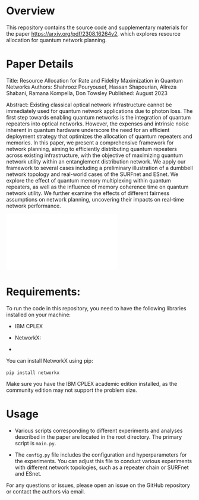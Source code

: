 # Overview
This repository contains the source code and supplementary materials for the paper https://arxiv.org/pdf/2308.16264v2, which explores resource allocation for quantum network planning.

# Paper Details
Title: Resource Allocation for Rate and Fidelity Maximization in Quantum Networks
Authors: Shahrooz Pouryousef, Hassan Shapourian, Alireza Shabani, Ramana Kompella, Don Towsley
Published: August 2023

Abstract: Existing classical optical network infrastructure cannot be immediately used for quantum network applications due to photon loss. The first step towards enabling quantum networks is the integration of quantum repeaters into optical networks. However, the expenses and intrinsic noise inherent in quantum hardware underscore the need for an efficient deployment strategy that optimizes the allocation of quantum repeaters and memories. In this paper, we present a comprehensive framework for network planning, aiming to efficiently distributing quantum repeaters across existing infrastructure, with the objective of maximizing quantum network utility within an entanglement distribution network. We apply our framework to several cases including a preliminary illustration of a dumbbell network topology and real-world cases of the SURFnet and ESnet. We explore the effect of quantum memory multiplexing within quantum repeaters, as well as the influence of memory coherence time on quantum network utility. We further examine the effects of different fairness assumptions on network planning, uncovering their impacts on real-time network performance.


![alt text1][logo]

[logo]: data/esnet.pdf "Repeater placement on ESnet topology"

# Requirements:
To run the code in this repository, you need to have the following libraries installed on your machine:

* IBM CPLEX

* NetworkX:
* 
You can install NetworkX using pip:

```pip install networkx```

Make sure you have the IBM CPLEX academic edition installed, as the community edition may not support the problem size.

# Usage

* Various scripts corresponding to different experiments and analyses described in the paper are located in the root directory. The primary script is ```main.py```.

* The ```config.py``` file includes the configuration and hyperparameters for the experiments. You can adjust this file to conduct various experiments with different network topologies, such as a repeater chain or SURFnet and ESnet.

For any questions or issues, please open an issue on the GitHub repository or contact the authors via email.

